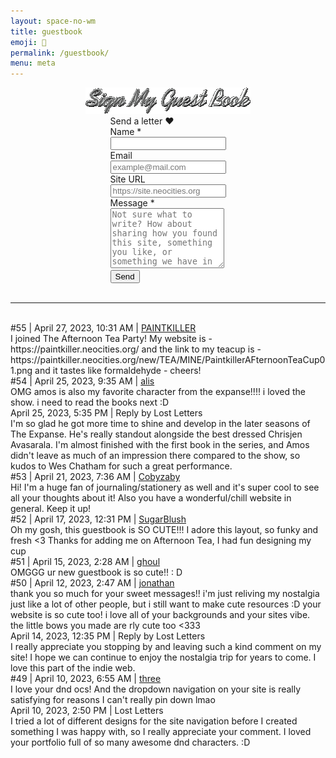 ```yaml
---
layout: space-no-wm
title: guestbook
emoji: 💌
permalink: /guestbook/
menu: meta
---
```

<center>
    <img src="/graphics/layout/v2_space/gb-spin.gif" class="sign-gb">
</center>
<!-- Guesbook Form -->
<div style="display: flex; justify-content: center;">
    <div class="gb-form-container">
        <div class="gb-meta">Send a letter &hearts;</div>
        <form action="https://formspree.io/f/mbjepqvo" method="POST" class="gb-form">
            <div class="field">
            <label for="site-name">Name *</label>
            <br>
            <input type="text" name="name" id="name" required>
            </div>
            <div class="field">
            <label for="site-url">Email</label>
            <br>
            <input type="text" name="email" id="email" placeholder="example@mail.com">
            </div>
            <div class="field">
            <label for="site-url">Site URL</label>
            <br>
            <input type="text" name="url" id="url" placeholder="https://site.neocities.org">
            </div>
            <div class="field">
            <label for="neocities-profile">Message *</label>
            <br>
            <textarea rows="6" name="message" id="message" placeholder="Not sure what to write? How about sharing how you found this site, something you like, or something we have in common. °˖✧◝(⁀ᗢ⁀)◜✧˖°"></textarea>
            </div>
            <button class="gb-button" type="submit">Send</button>
        </form>
    </div>
</div>
<br>
<hr>
<br>
<div class="gb-container">
    <div class="gb-meta">#55 | April 27, 2023, 10:31 AM | <a target="_blank" href="https://paintkiller.neocities.org/">PAINTKILLER</a></div>
    <div class="gb-message">
    I joined The Afternoon Tea Party! My website is - https://paintkiller.neocities.org/ and the link to my teacup is - https://paintkiller.neocities.org/new/TEA/MINE/PaintkillerAFternoonTeaCup01.png and it tastes like formaldehyde - cheers!
    </div>
</div>
<div class="gb-container">
    <div class="gb-meta">#54 | April 25, 2023, 9:35 AM | <a target="_blank" href="https://alissocool.neocities.org/">alis</a></div>
    <div class="gb-message">
    OMG amos is also my favorite character from the expanse!!!! i loved the show. i need to read the books next :D
    </div>
</div>
<div class="gb-reply-container">
    <div class="gb-reply-meta">April 25, 2023, 5:35 PM | Reply by Lost Letters</div>
    <div class="gb-message">
    I'm so glad he got more time to shine and develop in the later seasons of The Expanse. He's really standout alongside the best dressed Chrisjen Avasarala. I'm almost finished with the first book in the series, and Amos didn't leave as much of an impression there compared to the show, so kudos to Wes Chatham for such a great performance. 
    </div>
</div>
<div class="gb-container">
    <div class="gb-meta">#53 | April 21, 2023, 7:36 AM | <a target="_blank" href="http://cobyzaby.neocities.org/">Cobyzaby</a></div>
    <div class="gb-message">
    Hi! I'm a huge fan of journaling/stationery as well and it's super cool to see all your thoughts about it! Also you have a wonderful/chill website in general. Keep it up!
    </div>
</div>
<div class="gb-container">
    <div class="gb-meta">#52 | April 17, 2023, 12:31 PM | <a target="_blank" href="https://sugarblush.neocities.org/">SugarBlush</a></div>
    <div class="gb-message">
    Oh my gosh, this guestbook is SO CUTE!!! I adore this layout, so funky and fresh &lt;3 Thanks for adding me on Afternoon Tea, I had fun designing my cup
    </div>
</div>
<div class="gb-container">
    <div class="gb-meta">#51 | April 15, 2023, 2:28 AM | <a target="_blank" href="https://sidrdds.neocities.org/">ghoul</a></div>
    <div class="gb-message">
    OMGGG ur new guestbook is so cute!! : D
    </div>
</div>
<div class="gb-container">
    <div class="gb-meta">#50 | April 12, 2023, 2:47 AM | <a target="_blank" href="http://dreamcloudz.net/">jonathan</a></div>
    <div class="gb-message">
    thank you so much for your sweet messages!! i'm just reliving my nostalgia just like a lot of other people, but i still want to make cute resources :D your website is so cute too! i love all of your backgrounds and your sites vibe. the little bows you made are rly cute too &#60;333
    </div>
</div>
<div class="gb-reply-container">
    <div class="gb-reply-meta">April 14, 2023, 12:35 PM | Reply by Lost Letters</div>
    <div class="gb-message">
    I really appreciate you stopping by and leaving such a kind comment on my site! I hope we can continue to enjoy the nostalgia trip for years to come. I love this part of the indie web.
    </div>
</div>
<div class="gb-container">
    <div class="gb-meta">#49 | April 10, 2023, 6:55 AM | <a target="_blank" href="https://3legged.neocities.org/">three</a></div>
    <div class="gb-message">
    I love your dnd ocs! And the dropdown navigation on your site is really satisfying for reasons I can't really pin down lmao
    </div>
</div>
<div class="gb-reply-container">
    <div class="gb-reply-meta">April 10, 2023, 2:50 PM | Lost Letters</div>
    <div class="gb-message">
    I tried a lot of different designs for the site navigation before I created something I was happy with, so I really appreciate your comment. I loved your portfolio full of so many awesome dnd characters. :D
    </div>
</div>
